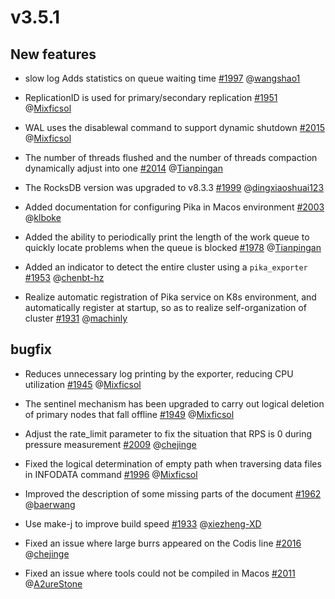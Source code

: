 # v3.5.1



## New features

- slow log Adds statistics on queue waiting time [#1997](https://github.com/OpenAtomFoundation/pika/pull/1997) @[wangshao1](https://github.com/wangshao1)

- ReplicationID is used for primary/secondary replication [#1951](https://github.com/OpenAtomFoundation/pika/pull/1951) @[Mixficsol](https://github.com/Mixficsol)

- WAL uses the disablewal command to support dynamic shutdown [#2015](https://github.com/OpenAtomFoundation/pika/pull/2015) @[Mixficsol](https://github.com/Mixficsol)

- The number of threads flushed and the number of threads compaction dynamically adjust into one [#2014](flush线程数和compaction线程数动态调整，合二为一) @[Tianpingan](https://github.com/Tianpingan)

- The RocksDB version was upgraded to v8.3.3 [#1999](https://github.com/OpenAtomFoundation/pika/issues/1999) @[dingxiaoshuai123](https://github.com/dingxiaoshuai123)

- Added documentation for configuring Pika in Macos environment [#2003](https://github.com/OpenAtomFoundation/pika/pull/2003) @[klboke](https://github.com/klboke)

- Added the ability to periodically print the length of the work queue to quickly locate problems when the queue is blocked [#1978](https://github.com/OpenAtomFoundation/pika/pull/1978) @[Tianpingan](https://github.com/Tianpingan)

- Added an indicator to detect the entire cluster using a `pika_exporter` [#1953](https://github.com/OpenAtomFoundation/pika/pull/1953) @[chenbt-hz](https://github.com/chenbt-hz)

- Realize automatic registration of Pika service on K8s environment, and automatically register at startup, so as to realize self-organization of cluster [#1931](https://github.com/OpenAtomFoundation/pika/pull/1931) @[machinly](https://github.com/machinly)


## bugfix

- Reduces unnecessary log printing by the exporter, reducing CPU utilization [#1945](https://github.com/OpenAtomFoundation/pika/pull/1945) @[Mixficsol](https://github.com/Mixficsol)

- The sentinel mechanism has been upgraded to carry out logical deletion of primary nodes that fall offline [#1949](https://github.com/OpenAtomFoundation/pika/pull/1949) @[Mixficsol](https://github.com/Mixficsol)

- Adjust the rate_limit parameter to fix the situation that RPS is 0 during pressure measurement [#2009](https://github.com/OpenAtomFoundation/pika/pull/2009) @[chejinge](https://github.com/chejinge)

- Fixed the logical determination of empty path when traversing data files in INFODATA command [#1996](https://github.com/OpenAtomFoundation/pika/pull/1996) @[Mixficsol](https://github.com/Mixficsol)

- Improved the description of some missing parts of the document [#1962](https://github.com/OpenAtomFoundation/pika/pull/1962) @[baerwang](https://github.com/baerwang)

- Use make-j to improve build speed [#1933](https://github.com/OpenAtomFoundation/pika/pull/1933) @[xiezheng-XD](https://github.com/xiezheng-XD)

- Fixed an issue where large burrs appeared on the Codis line [#2016](https://github.com/OpenAtomFoundation/pika/pull/2016) @[chejinge](https://github.com/chejinge)

- Fixed an issue where tools could not be compiled in Macos [#2011](https://github.com/OpenAtomFoundation/pika/pull/2011) @[A2ureStone](https://github.com/A2ureStone)
